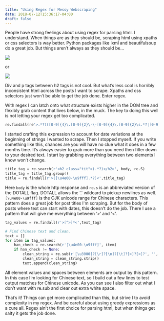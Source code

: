 ```yaml
---
title: "Using Regex for Messy Webscraping"
date: 2018-07-12T15:36:17-04:00
draft: false
---
```



People have strong feelings about using regex for parsing html. I understand. When things are as they should be, scraping html using xpaths or css selectors is way better. Python packages like lxml and beautifulsoup do a great job. But things aren’t always as they should be…

![](img/titles_with_divs.jpg)

or

![](img/titles_with_ptags.jpg)

Div and p tags between h2 tags is not cool. But what’s less cool is horribly inconsistent html across the posts I want to scrape. Xpaths and css selectors just won’t be able to get the job done. Enter regex.

With regex I can latch onto what structure exists higher in the DOM tree and flexibly grab content that lives below, in the muck. The key to doing this well is not letting your regex get too complicated.

```python
re.findall(re'>.*?(([0-9]{4}\.[0-9]{2}\-\-[0-9]{4}\.[0-9]{2}\s.*?|[0-9]{4}\.[0-9]{2}\—[0-9]{4}\.[0-9]{2}\s.*?|[0-9]{4}\.[0-9]{2}\-\-\s.*?|[0-9]{4}年.*?))<', higher_level_element)
```

I started crafting this expression to account for date variations at the beginning of strings I wanted to scrape. Then I stopped myself. If you write something like this, chances are you will have no clue what it does in a few months time. It’s always easier to grab more than you need then filter down to your desired text. I start by grabbing everything between two elements I know won’t change.

```python
title_tag = re.search(r'<h2 class="tit">(.*?)</h2>', body, re.S)
title_tag = title_tag.group()
title = re.findall(r'>([\u4e00-\u9fff].*?)<',title_tag)
```

Here `body` is the whole http response and `re.s` is an abbreviated version of the DOTALL flag. DOTALL allows the '.' wildcard to pickup newlines as well. `[\u4e00-\u9fff]` is the CJK unicode range for Chinese characters. This pattern does a great job for post titles I'm scraping. But for the body of posts where text can start with dates, this doesn't do the job. There I use a pattern that will give me everything between ‘>’ and ‘<’.

```python
tag_values = re.findall(r'>[^>]*<',text_tag)

# Find Chinese text and clean.
text = []
for item in tag_values:
    han_check = re.search(r'[\u4e00-\u9fff]', item)
    if han_check != None:
	    clean_string = re.sub(r'[\u3000]?[\r]?[\n]?[\t]?[>]?[<]?', '', item)
	    clean_string = clean_string.strip()
	    text.append(clean_string)

```

All element values and spaces between elements are output by this pattern. In this case I’m looking for Chinese text, so I build out a few lines to test output matches for Chinese unicode. As you can see I also filter out what I don’t want with re.sub and clear out extra white space.

That’s it! Things can get more complicated than this, but strive I to avoid complexity in my regex. And be careful about using greedy expressions as a cure all. Regex ain’t the first choice for parsing html, but when things get salty it gets the job done.